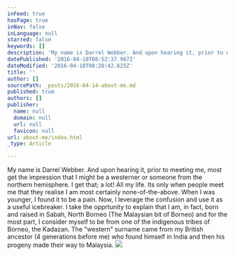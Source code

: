 ```yaml
---
inFeed: true
hasPage: true
inNav: false
inLanguage: null
starred: false
keywords: []
description: 'My name is Darrel Webber. And upon hearing it, prior to meeting me, most get the impression that I might be a westerner or someone from the northern hemisphere. I get that; a lot! All my life. Its only when people meet me that they realise I am most certainly none-of-the-above. When I was younger, I found it to be a pain. Now, I leverage the confusion and use it as a useful icebreaker. I take the opprtunity to explain that I am, in fact, born and raised in Sabah, North Borneo (The Malaysian bit of Borneo) and for the most part, I consider myself to be from one of the indigenous tribes of Borneo, the Kadazan. The "western" surname came from my British ancestor (4 generations before me) who found himself in India and then his progeny made their way to Malaysia.'
datePublished: '2016-04-18T08:52:37.967Z'
dateModified: '2016-04-18T08:28:42.625Z'
title: ''
author: []
sourcePath: _posts/2016-04-14-about-me.md
published: true
authors: []
publisher:
  name: null
  domain: null
  url: null
  favicon: null
url: about-me/index.html
_type: Article

---
```

My name is Darrel Webber. And upon hearing it, prior to meeting me, most get the impression that I might be a westerner or someone from the northern hemisphere. I get that; a lot! All my life. Its only when people meet me that they realise I am most certainly none-of-the-above. When I was younger, I found it to be a pain. Now, I leverage the confusion and use it as a useful icebreaker. I take the opprtunity to explain that I am, in fact, born and raised in Sabah, North Borneo (The Malaysian bit of Borneo) and for the most part, I consider myself to be from one of the indigenous tribes of Borneo, the Kadazan. The "western" surname came from my British ancestor (4 generations before me) who found himself in India and then his progeny made their way to Malaysia.
![](https://the-grid-user-content.s3-us-west-2.amazonaws.com/05f57887-0f74-4abd-98e3-b03d17d1c5c6.jpg)